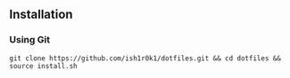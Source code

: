 ## Installation

### Using Git
`git clone https://github.com/ish1r0k1/dotfiles.git && cd dotfiles && source install.sh`
